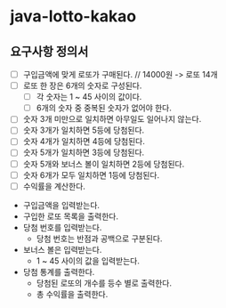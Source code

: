 # java-lotto-kakao

## 요구사항 정의서
- [ ] 구입금액에 맞게 로또가 구매된다. // 14000원 -> 로또 14개
- [ ] 로또 한 장은 6개의 숫자로 구성된다.
  - [ ] 각 숫자는 1 ~ 45 사이의 값이다.
  - [ ] 6개의 숫자 중 중복된 숫자가 없어야 한다.
- [ ] 숫자 3개 미만으로 일치하면 아무일도 일어나지 않는다.
- [ ] 숫자 3개가 일치하면 5등에 당첨된다.
- [ ] 숫자 4개가 일치하면 4등에 당첨된다.
- [ ] 숫자 5개가 일치하면 3등에 당첨된다.
- [ ] 숫자 5개와 보너스 볼이 일치하면 2등에 당첨된다.
- [ ] 숫자 6개가 모두 일치하면 1등에 당첨된다.
- [ ] 수익률을 계산한다.
- 구입금액을 입력받는다.
- 구입한 로또 목록을 출력한다.
- 당첨 번호를 입력받는다.
  - 당첨 번호는 반점과 공백으로 구분된다.
- 보너스 볼은 입력받는다.
  - 1 ~ 45 사이의 값을 입력받는다.
- 당첨 통계를 출력한다.
  - 당첨된 로또의 개수를 등수 별로 출력한다.
  - 총 수익률을 출력한다.
